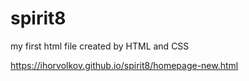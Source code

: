 # spirit8
my first html file created by HTML and CSS 



 https://ihorvolkov.github.io/spirit8/homepage-new.html

